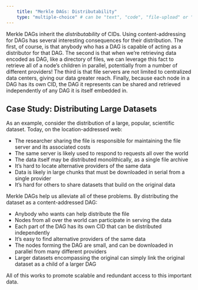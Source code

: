 ```yaml
---
    title: "Merkle DAGs: Distributability"
    type: "multiple-choice" # can be "text", "code", "file-upload" or "multiple-choice"
---
```


Merkle DAGs inherit the *distributability* of CIDs. Using
content-addressing for DAGs has several interesting consequences
for their distribution. The first, of course, is that anybody who
has a DAG is capable of acting as a distributor for that DAG. The
second is that when we’re retrieving data encoded as DAG, like a
directory of files, we can leverage this fact to retrieve all of
a node’s children in parallel, potentially from a number of
different providers! The third is that file servers are not
limited to centralized data centers, giving our data greater
reach. Finally, because each node in a DAG has its own CID, the
DAG it represents can be shared and retrieved independently of
any DAG it is itself embedded in.

## Case Study: Distributing Large Datasets

As an example, consider the distribution of a large, popular,
scientific dataset. Today, on the location-addressed web:
- The researcher sharing the file is responsible for maintaining the
  file server and its associated costs
- The same server is likely used to respond to requests all over the world
- The data itself may be distributed monolithically, as a single file archive
- It’s hard to locate alternative providers of the same data
- Data is likely in large chunks that must be downloaded in serial from a
  single provider
- It’s hard for others to share datasets that build on the original data

Merkle DAGs help us alleviate all of these problems. By
distributing the dataset as a content-addressed DAG:
- Anybody who wants can help distribute the file
- Nodes from all over the world can participate in serving the data
- Each part of the DAG has its own CID that can be distributed independently
- It’s easy to find alternative providers of the same data
- The nodes forming the DAG are small, and can be downloaded in
  parallel from many different providers
- Larger datasets encompassing the original can simply link the
  original dataset as a child of a larger DAG

All of this works to promote scalable and redundant access to
this important data.
